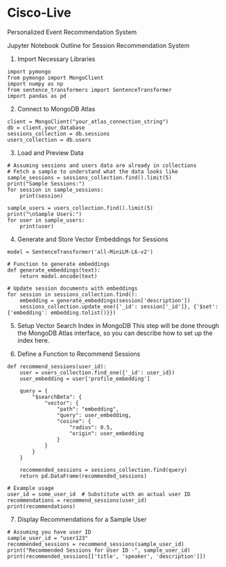 # Cisco-Live
Personalized Event Recommendation System

Jupyter Notebook Outline for Session Recommendation System
1. Import Necessary Libraries

```
import pymongo
from pymongo import MongoClient
import numpy as np
from sentence_transformers import SentenceTransformer
import pandas as pd
```

2. Connect to MongoDB Atlas

```
client = MongoClient("your_atlas_connection_string")
db = client.your_database
sessions_collection = db.sessions
users_collection = db.users
```
3. Load and Preview Data
```
# Assuming sessions and users data are already in collections
# Fetch a sample to understand what the data looks like
sample_sessions = sessions_collection.find().limit(5)
print("Sample Sessions:")
for session in sample_sessions:
    print(session)

sample_users = users_collection.find().limit(5)
print("\nSample Users:")
for user in sample_users:
    print(user)
```
4. Generate and Store Vector Embeddings for Sessions
```
model = SentenceTransformer('all-MiniLM-L6-v2')

# Function to generate embeddings
def generate_embeddings(text):
    return model.encode(text)

# Update session documents with embeddings
for session in sessions_collection.find():
    embedding = generate_embeddings(session['description'])
    sessions_collection.update_one({'_id': session['_id']}, {'$set': {'embedding': embedding.tolist()}})
```
5. Setup Vector Search Index in MongoDB
This step will be done through the MongoDB Atlas interface, so you can describe how to set up the index here.

6. Define a Function to Recommend Sessions
```
def recommend_sessions(user_id):
    user = users_collection.find_one({'_id': user_id})
    user_embedding = user['profile_embedding']

    query = {
        "$searchBeta": {
            "vector": {
                "path": "embedding",
                "query": user_embedding,
                "cosine": {
                    "radius": 0.5,
                    "origin": user_embedding
                }
            }
        }
    }

    recommended_sessions = sessions_collection.find(query)
    return pd.DataFrame(recommended_sessions)

# Example usage
user_id = some_user_id  # Substitute with an actual user ID
recommendations = recommend_sessions(user_id)
print(recommendations)
```

7. Display Recommendations for a Sample User
```
# Assuming you have user ID
sample_user_id = "user123"
recommended_sessions = recommend_sessions(sample_user_id)
print("Recommended Sessions for User ID -", sample_user_id)
print(recommended_sessions[['title', 'speaker', 'description']])
```
